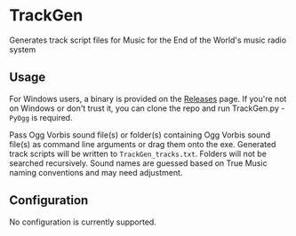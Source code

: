 # TrackGen
Generates track script files for Music for the End of the World's music radio system
## Usage
For Windows users, a binary is provided on the [Releases](/releases) page. If you're not on Windows or don't trust it, you can clone the repo and run TrackGen.py - ``PyOgg`` is required.

Pass Ogg Vorbis sound file(s) or folder(s) containing Ogg Vorbis sound file(s) as command line arguments or drag them onto the exe. Generated track scripts will be written to ``TrackGen_tracks.txt``. Folders will not be searched recursively. Sound names are guessed based on True Music naming conventions and may need adjustment.
## Configuration
No configuration is currently supported.
